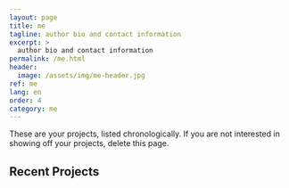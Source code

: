 ```yaml
---
layout: page
title: me
tagline: author bio and contact information
excerpt: >
  author bio and contact information
permalink: /me.html
header:
  image: /assets/img/me-header.jpg
ref: me
lang: en
order: 4
category: me
---
```


These are your projects, listed chronologically. If you are not interested in showing off your projects, delete this page.

<h2>Recent Projects</h2>
<div>&nbsp;</div>


